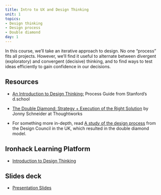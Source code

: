 ```yaml
---
title: Intro to UX and Design Thinking
unit: 1
topics:
- Design thinking
- Design process
- Double diamond
day: 1
---
```


In this course, we’ll take an iterative approach to design. No one “process” fits all projects. However, we’ll find it useful to alternate between divergent (exploratory) and convergent (decisive) thinking, and to find ways to test ideas efficiently to gain confidence in our decisions.

Resources
---------

- [An Introduction to Design Thinking:](https://dschool-old.stanford.edu/sandbox/groups/designresources/wiki/36873/attachments/74b3d/ModeGuideBOOTCAMP2010L.pdf) Process Guide from Stanford’s d.school

- [The Double Diamond: Strategy + Execution of the Right Solution](https://www.thoughtworks.com/insights/blog/double-diamond) by Jonny Schneider at Thoughtworks

- For something more in-depth, read [A study of the design process](https://www.designcouncil.org.uk/sites/default/files/asset/document/ElevenLessons_Design_Council%20(2).pdf) from the Design Council in the UK, which resulted in the double diamond model.


Ironhack Learning Platform
--------------------------

- [Introduction to Design Thinking](http://materials.ironhack.com/s/BkBfyGixSQ)


Slides deck
-----------

- [Presentation Slides](https://docs.google.com/presentation/d/1j_BH5qi1V8KD5EIthncRldG6oOtlp4Amk_W0vb97SLA/edit#slide=id.g4123adfa1f_2_50)
